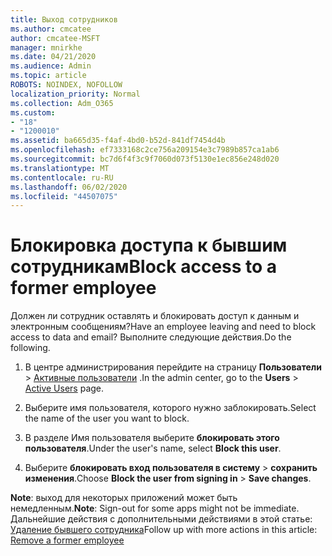 ```yaml
---
title: Выход сотрудников
ms.author: cmcatee
author: cmcatee-MSFT
manager: mnirkhe
ms.date: 04/21/2020
ms.audience: Admin
ms.topic: article
ROBOTS: NOINDEX, NOFOLLOW
localization_priority: Normal
ms.collection: Adm_O365
ms.custom:
- "18"
- "1200010"
ms.assetid: ba665d35-f4af-4bd0-b52d-841df7454d4b
ms.openlocfilehash: ef7333168c2ce756a209154e3c7989b857ca1ab6
ms.sourcegitcommit: bc7d6f4f3c9f7060d073f5130e1ec856e248d020
ms.translationtype: MT
ms.contentlocale: ru-RU
ms.lasthandoff: 06/02/2020
ms.locfileid: "44507075"
---
```

# <a name="block-access-to-a-former-employee"></a><span data-ttu-id="af749-102">Блокировка доступа к бывшим сотрудникам</span><span class="sxs-lookup"><span data-stu-id="af749-102">Block access to a former employee</span></span>

<span data-ttu-id="af749-103">Должен ли сотрудник оставлять и блокировать доступ к данным и электронным сообщениям?</span><span class="sxs-lookup"><span data-stu-id="af749-103">Have an employee leaving and need to block access to data and email?</span></span> <span data-ttu-id="af749-104">Выполните следующие действия.</span><span class="sxs-lookup"><span data-stu-id="af749-104">Do the following.</span></span>
  
1. <span data-ttu-id="af749-105">В центре администрирования перейдите на страницу **Пользователи** \> [Активные пользователи](https://go.microsoft.com/fwlink/p/?linkid=834822) .</span><span class="sxs-lookup"><span data-stu-id="af749-105">In the admin center, go to the **Users** \> [Active Users](https://go.microsoft.com/fwlink/p/?linkid=834822) page.</span></span>

2. <span data-ttu-id="af749-106">Выберите имя пользователя, которого нужно заблокировать.</span><span class="sxs-lookup"><span data-stu-id="af749-106">Select the name of the user you want to block.</span></span>

3. <span data-ttu-id="af749-107">В разделе Имя пользователя выберите **блокировать этого пользователя**.</span><span class="sxs-lookup"><span data-stu-id="af749-107">Under the user's name, select **Block this user**.</span></span>

4. <span data-ttu-id="af749-108">Выберите **блокировать вход пользователя в систему** \> **сохранить изменения**.</span><span class="sxs-lookup"><span data-stu-id="af749-108">Choose **Block the user from signing in** \> **Save changes**.</span></span>

<span data-ttu-id="af749-109">**Note**: выход для некоторых приложений может быть немедленным.</span><span class="sxs-lookup"><span data-stu-id="af749-109">**Note**: Sign-out for some apps might not be immediate.</span></span> <span data-ttu-id="af749-110">Дальнейшие действия с дополнительными действиями в этой статье: [Удаление бывшего сотрудника](https://docs.microsoft.com/microsoft-365/admin/add-users/remove-former-employee)</span><span class="sxs-lookup"><span data-stu-id="af749-110">Follow up with more actions in this article: [Remove a former employee](https://docs.microsoft.com/microsoft-365/admin/add-users/remove-former-employee)</span></span>